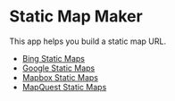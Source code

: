 # Static Map Maker

This app helps you build a static map URL.

- [Bing Static Maps](https://msdn.microsoft.com/en-us/library/ff701724.aspx)
- [Google Static Maps](https://developers.google.com/maps/documentation/staticmaps/)
- [Mapbox Static Maps](https://docs.mapbox.com/help/how-mapbox-works/static-maps/)
- [MapQuest Static Maps](https://www.mapquestapi.com/staticmap/)

